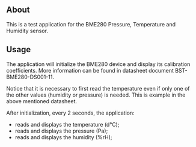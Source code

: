 ## About
This is a test application for the BME280 Pressure, Temperature and
Humidity sensor.

## Usage
The application will initialize the BME280 device and display its
calibration coefficients. More information can be found in datasheet
document BST-BME280-DS001-11.

Notice that it is necessary to first read the temperature even if only one
of the other values (humidity or pressure) is needed. This is example in
the above mentioned datasheet.

After initialization, every 2 seconds, the application:
* reads and displays the temperature (d°C);
* reads and displays the pressure (Pa);
* reads and displays the humidity (%rH);

